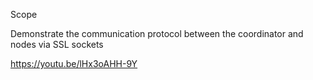 <p>Scope</p>
Demonstrate the communication protocol between the coordinator and nodes via SSL sockets

https://youtu.be/lHx3oAHH-9Y
